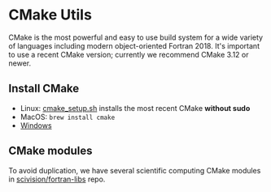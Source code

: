 # CMake Utils

CMake is the most powerful and easy to use build system for a wide variety of languages including modern object-oriented Fortran 2018.
It's important to use a recent CMake version; currently we recommend CMake 3.12 or newer.

## Install CMake

* Linux: [cmake_setup.sh](cmake_setup.sh) installs the most recent CMake **without sudo**
* MacOS: `brew install cmake`
* [Windows](https://cmake.org/download/)


## CMake modules

To avoid duplication, we have several scientific computing CMake modules in 
[scivision/fortran-libs](https://github.com/scivision/fortran-libs/tree/master/cmake/Modules) 
repo.
